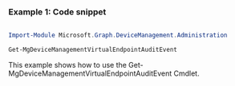 ### Example 1: Code snippet

```powershell

Import-Module Microsoft.Graph.DeviceManagement.Administration

Get-MgDeviceManagementVirtualEndpointAuditEvent

```
This example shows how to use the Get-MgDeviceManagementVirtualEndpointAuditEvent Cmdlet.

